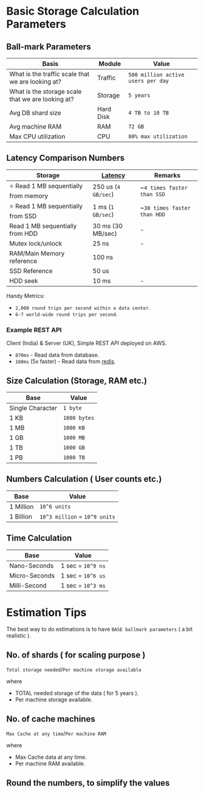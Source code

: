 

# Basic Storage Calculation Parameters

## Ball-mark Parameters

| Basis                                             | Module    | Value                             |
|---------------------------------------------------|-----------|-----------------------------------|
| What is the traffic scale that we are looking at? | Traffic   | `500 million active users per day` |
| What is the storage scale that we are looking at? | Storage   | `5 years`                         |
| Avg DB shard size                                 | Hard Disk | `4 TB to 10 TB`                   |
| Avg machine RAM                                   | RAM       | `72 GB`                           |
| Max CPU utilization                               | CPU       | `80% max utilization`             |

## Latency Comparison Numbers

| Storage                            | [Latency](https://github.com/donnemartin/system-design-primer#latency-numbers-every-programmer-should-know) | Remarks                     |
|------------------------------------|-------------------------------------------------------------------------------------------------------------|-----------------------------|
| :star: Read 1 MB sequentially from memory | 250 us (`4 GB/sec`)                                                                                           | ~`4 times faster than SSD`  |
| :star: Read 1 MB sequentially from SSD    | 1 ms (`1 GB/sec`)                                                                                             | ~`30 times faster than HDD` |
| Read 1 MB sequentially from HDD    | 30 ms (30 MB/sec)                                                                                           | -                           |
| Mutex lock/unlock                  | 25 ns                                                                                                       | -                           |
| RAM/Main Memory reference   | 100 ns                                                                                                      |                             |
| SSD Reference               | 50 us                                                                                                       |                             |
| HDD seek                    | 10 ms                                                                                                       | -                           |

Handy Metrics:
- `2,000 round trips per second within a data center`.
- `6-7 world-wide round trips per second`.

### Example REST API

Client (India) & Server (UK), Simple REST API deployed on AWS.
- `870ms` - Read data from database. 
- `160ms` (5x faster) - Read data from [redis](3_DatabaseComponents/NoSQL-Databases/Redis).

## Size Calculation (Storage, RAM etc.)

| Base             | Value        | 
|------------------|--------------|
| Single Character | `1 byte`     |
| 1 KB             | `1000 bytes` |
| 1 MB             | `1000 KB`    |
| 1 GB             | `1000 MB`    |
| 1 TB             | `1000 GB`    |
| 1 PB             | `1000 TB`    |

## Numbers Calculation ( User counts etc.)

| Base      | Value                         | 
|-----------|-------------------------------|
| 1 Million | `10^6 units`                  |
| 1 Billion | `10^3 million` = `10^9 units` |

## Time Calculation

| Base          | Value             | 
|---------------|-------------------|
| Nano-Seconds  | 1 sec = `10^9 ns` |
| Micro-Seconds | 1 sec = `10^6 us` |
| Milli-Second  | 1 sec = `10^3 ms` |

# Estimation Tips
The best way to do estimations is to have `BASE ballmark parameters` ( a bit realistic ).

## No. of shards ( for scaling purpose )

`Total storage needed`/`Per machine storage available`

where
  - TOTAL needed storage of the data ( for 5 years ).
  - Per machine storage available.

## No. of cache machines

`Max Cache at any time`/`Per machine RAM`

where
  - Max Cache data at any time.
  - Per machine RAM available.

## Round the numbers, to simplify the values

